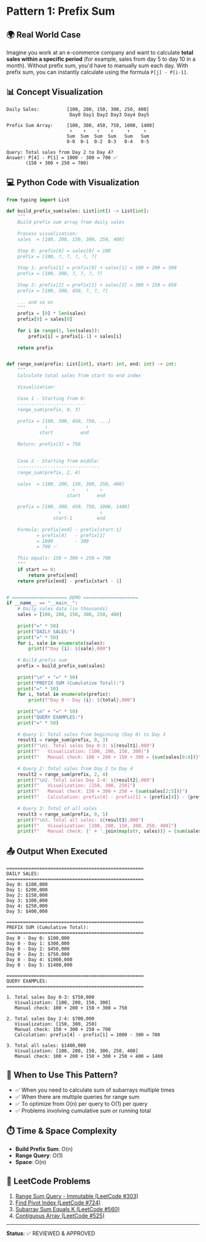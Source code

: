 # Pattern 1: Prefix Sum

## 🌍 Real World Case
Imagine you work at an e-commerce company and want to calculate **total sales within a specific period** (for example, sales from day 5 to day 10 in a month). Without prefix sum, you'd have to manually sum each day. With prefix sum, you can instantly calculate using the formula `P[j] - P[i-1]`.

## 📊 Concept Visualization
```
Daily Sales:          [100, 200, 150, 300, 250, 400]
                       Day0 Day1 Day2 Day3 Day4 Day5

Prefix Sum Array:     [100, 300, 450, 750, 1000, 1400]
                       ↑    ↑    ↑    ↑     ↑     ↑
                      Sum  Sum  Sum  Sum   Sum   Sum
                      0-0  0-1  0-2  0-3   0-4   0-5

Query: Total sales from Day 2 to Day 4?
Answer: P[4] - P[1] = 1000 - 300 = 700 ✅
       (150 + 300 + 250 = 700)
```

## 💻 Python Code with Visualization

```python
from typing import List

def build_prefix_sum(sales: List[int]) -> List[int]:
    """
    Build prefix sum array from daily sales
    
    Process visualization:
    sales  = [100, 200, 150, 300, 250, 400]
    
    Step 0: prefix[0] = sales[0] = 100
    prefix = [100, ?, ?, ?, ?, ?]
    
    Step 1: prefix[1] = prefix[0] + sales[1] = 100 + 200 = 300
    prefix = [100, 300, ?, ?, ?, ?]
    
    Step 2: prefix[2] = prefix[1] + sales[2] = 300 + 150 = 450
    prefix = [100, 300, 450, ?, ?, ?]
    
    ... and so on
    """
    prefix = [0] * len(sales)
    prefix[0] = sales[0]
    
    for i in range(1, len(sales)):
        prefix[i] = prefix[i-1] + sales[i]
    
    return prefix


def range_sum(prefix: List[int], start: int, end: int) -> int:
    """
    Calculate total sales from start to end index
    
    Visualization:
    
    Case 1 - Starting from 0:
    -------------------------
    range_sum(prefix, 0, 3)
    
    prefix = [100, 300, 450, 750, ...]
              ↑              ↑
            start          end
    
    Return: prefix[3] = 750
    
    
    Case 2 - Starting from middle:
    ------------------------------
    range_sum(prefix, 2, 4)
    
    sales  = [100, 200, 150, 300, 250, 400]
                        ↑    ↑    ↑
                      start      end
    
    prefix = [100, 300, 450, 750, 1000, 1400]
                   ↑              ↑
                 start-1         end
    
    Formula: prefix[end] - prefix[start-1]
           = prefix[4]   - prefix[1]
           = 1000        - 300
           = 700 ✅
    
    This equals: 150 + 300 + 250 = 700
    """
    if start == 0:
        return prefix[end]
    return prefix[end] - prefix[start - 1]


# ==================== DEMO ====================
if __name__ == "__main__":
    # Daily sales data (in thousands)
    sales = [100, 200, 150, 300, 250, 400]
    
    print("=" * 50)
    print("DAILY SALES:")
    print("=" * 50)
    for i, sale in enumerate(sales):
        print(f"Day {i}: ${sale},000")
    
    # Build prefix sum
    prefix = build_prefix_sum(sales)
    
    print("\n" + "=" * 50)
    print("PREFIX SUM (Cumulative Total):")
    print("=" * 50)
    for i, total in enumerate(prefix):
        print(f"Day 0 - Day {i}: ${total},000")
    
    print("\n" + "=" * 50)
    print("QUERY EXAMPLES:")
    print("=" * 50)
    
    # Query 1: Total sales from beginning (Day 0) to Day 3
    result1 = range_sum(prefix, 0, 3)
    print(f"\n1. Total sales Day 0-3: ${result1},000")
    print(f"   Visualization: [100, 200, 150, 300]")
    print(f"   Manual check: 100 + 200 + 150 + 300 = {sum(sales[0:4])}")
    
    # Query 2: Total sales from Day 2 to Day 4
    result2 = range_sum(prefix, 2, 4)
    print(f"\n2. Total sales Day 2-4: ${result2},000")
    print(f"   Visualization: [150, 300, 250]")
    print(f"   Manual check: 150 + 300 + 250 = {sum(sales[2:5])}")
    print(f"   Calculation: prefix[4] - prefix[1] = {prefix[4]} - {prefix[1]} = {result2}")
    
    # Query 3: Total of all sales
    result3 = range_sum(prefix, 0, 5)
    print(f"\n3. Total all sales: ${result3},000")
    print(f"   Visualization: [100, 200, 150, 300, 250, 400]")
    print(f"   Manual check: {' + '.join(map(str, sales))} = {sum(sales)}")
```

## 📤 Output When Executed

```
==================================================
DAILY SALES:
==================================================
Day 0: $100,000
Day 1: $200,000
Day 2: $150,000
Day 3: $300,000
Day 4: $250,000
Day 5: $400,000

==================================================
PREFIX SUM (Cumulative Total):
==================================================
Day 0 - Day 0: $100,000
Day 0 - Day 1: $300,000
Day 0 - Day 2: $450,000
Day 0 - Day 3: $750,000
Day 0 - Day 4: $1000,000
Day 0 - Day 5: $1400,000

==================================================
QUERY EXAMPLES:
==================================================

1. Total sales Day 0-3: $750,000
   Visualization: [100, 200, 150, 300]
   Manual check: 100 + 200 + 150 + 300 = 750

2. Total sales Day 2-4: $700,000
   Visualization: [150, 300, 250]
   Manual check: 150 + 300 + 250 = 700
   Calculation: prefix[4] - prefix[1] = 1000 - 300 = 700

3. Total all sales: $1400,000
   Visualization: [100, 200, 150, 300, 250, 400]
   Manual check: 100 + 200 + 150 + 300 + 250 + 400 = 1400
```

## 🎯 When to Use This Pattern?

- ✅ When you need to calculate sum of subarrays multiple times
- ✅ When there are multiple queries for range sum
- ✅ To optimize from O(n) per query to O(1) per query
- ✅ Problems involving cumulative sum or running total

## ⏱️ Time & Space Complexity

- **Build Prefix Sum**: O(n)
- **Range Query**: O(1)
- **Space**: O(n)

## 🔗 LeetCode Problems

1. [Range Sum Query - Immutable (LeetCode #303)](https://leetcode.com/problems/range-sum-query-immutable/)
2. [Find Pivot Index (LeetCode #724)](https://leetcode.com/problems/find-pivot-index/)
3. [Subarray Sum Equals K (LeetCode #560)](https://leetcode.com/problems/subarray-sum-equals-k/)
4. [Contiguous Array (LeetCode #525)](https://leetcode.com/problems/contiguous-array/)

---

**Status**: ✅ REVIEWED & APPROVED
